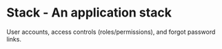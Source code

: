 Stack - An application stack
============

User accounts, access controls (roles/permissions), and forgot password links.
